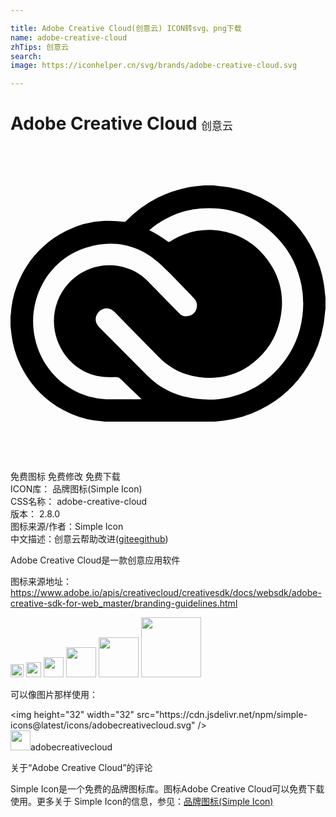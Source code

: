 ```yaml
---

title: Adobe Creative Cloud(创意云) ICON转svg、png下载
name: adobe-creative-cloud
zhTips: 创意云
search: 
image: https://iconhelper.cn/svg/brands/adobe-creative-cloud.svg

---
```


# Adobe Creative Cloud  <small style="font-size: 60%;font-weight: 100">创意云</small>

<div id="svg" class="svg-wrap">
<svg role="img" viewBox="0 0 24 24" xmlns="http://www.w3.org/2000/svg"><title>Adobe Creative Cloud icon</title><path d="M24 11.599v.803c-.008.044-.017.087-.022.13-.04.35-.067.701-.124 1.048a8.663 8.663 0 0 1-1.176 3.144 8.848 8.848 0 0 1-3.645 3.36 8.422 8.422 0 0 1-2.812.843c-.217.026-.435.049-.652.073H7.138c-.043-.008-.085-.02-.128-.024a7.092 7.092 0 0 1-2.448-.598c-1.697-.755-2.963-1.98-3.791-3.664a7.298 7.298 0 0 1-.7-2.37L0 13.742v-.78c.008-.043.02-.086.023-.13a7.286 7.286 0 0 1 .461-2.175C1.2 8.777 2.45 7.381 4.222 6.478a7.227 7.227 0 0 1 2.928-.77 7.998 7.998 0 0 1 1.503.071.188.188 0 0 0 .142-.047 8.898 8.898 0 0 1 2.458-1.81 8.493 8.493 0 0 1 2.825-.848c.234-.027.467-.05.7-.074h.72c.046.007.094.016.14.021.357.043.715.07 1.068.13a8.37 8.37 0 0 1 3.073 1.186 8.89 8.89 0 0 1 3.319 3.713 8.76 8.76 0 0 1 .83 2.862c.026.229.048.458.072.687m-13.42-5.2c.015.02.019.029.025.032.493.247.965.538 1.41.867.028.02.098.012.132-.01 1.222-.787 2.547-1.059 3.97-.802 1.395.251 2.53.96 3.397 2.092.982 1.28 1.357 2.73 1.086 4.34-.182 1.08-.608 2.05-1.33 2.861-1.32 1.48-2.973 2.092-4.918 1.833-1.197-.16-2.23-.685-3.086-1.564-1.098-1.128-2.204-2.248-3.305-3.373-.147-.15-.31-.27-.521-.297a.826.826 0 0 0-.864.48c-.142.3-.124.64.185.948 1.227 1.226 2.444 2.462 3.67 3.69.21.21.435.405.674.582.896.661 1.906 1.027 3 1.174.858.116 1.71.09 2.555-.102 1.612-.369 2.948-1.205 4-2.497a7.213 7.213 0 0 0 1.576-3.67 7.313 7.313 0 0 0-.065-2.36c-.244-1.27-.773-2.408-1.62-3.377-1.618-1.846-3.653-2.67-6.074-2.487a6.664 6.664 0 0 0-2.641.79 6.962 6.962 0 0 0-1.255.85M9.988 19.29a15.79 15.79 0 0 1-.1-.094c-.501-.482-1.006-.96-1.502-1.449a.403.403 0 0 0-.32-.137c-.502.012-1.005.014-1.5-.1-2.461-.565-3.89-3.286-2.983-5.68.715-1.889 2.696-3.038 4.649-2.684.875.159 1.644.536 2.274 1.197.77.808 1.562 1.592 2.34 2.391.176.182.38.265.625.23.316-.046.569-.2.683-.516.112-.31.058-.605-.173-.844-.816-.84-1.613-1.702-2.462-2.507-1.647-1.561-3.588-2.026-5.736-1.362-2.888.893-4.579 3.926-3.919 6.919.602 2.727 2.947 4.64 5.691 4.643h2.299c.038 0 .076-.004.134-.007"/></svg>
</div>
<detail full-name='adobe-creative-cloud'></detail>

<div class="detail-page">
<p>
<span><span class="badge-success badge">免费图标</span> <span class="badge-success badge">免费修改</span>  <span class="badge-success badge">免费下载</span> </span>
<br/>
<span>
ICON库：
<span class="badge-secondary badge">品牌图标(Simple Icon)</span> 
</span>
<br/>
<span>
CSS名称：
<span class="badge-secondary badge">adobe-creative-cloud</span> 
</span>

<br/>
<span>
版本：
<span class="badge-secondary badge">2.8.0</span> 
</span>
<br/>
<span>图标来源/作者：<span class="badge-light badge">Simple Icon</span></span> 
<br/>
<span class="zh-detail">中文描述：<span class="badge-primary badge">创意云</span><span class="help-link"><span>帮助改进</span>(<a href="https://gitee.com/liuwave/icon-helper/edit/master/json/brands/adobe-creative-cloud.json" target="_blank" rel="noopener noreferrer">gitee</a><a href="https://github.com/liuwave/icon-helper/edit/master/json/brands/adobe-creative-cloud.json" target="_blank" rel="noopener noreferrer">github</a></span>)</span><br/>
</p>
</div><div class="description description alert alert-light"><p>Adobe Creative Cloud是一款创意应用软件</p><p>图标来源地址：<a href="https://www.adobe.io/apis/creativecloud/creativesdk/docs/websdk/adobe-creative-sdk-for-web_master/branding-guidelines.html" target="_blank" rel="noopener noreferrer">https://www.adobe.io/apis/creativecloud/creativesdk/docs/websdk/adobe-creative-sdk-for-web_master/branding-guidelines.html</a></p></div>
<div class="alert alert-dark">
<img height="21" width="21" src="https://cdn.jsdelivr.net/npm/simple-icons@latest/icons/adobecreativecloud.svg" />
<img height="24" width="24" src="https://cdn.jsdelivr.net/npm/simple-icons@latest/icons/adobecreativecloud.svg" />
<img height="32" width="32" src="https://cdn.jsdelivr.net/npm/simple-icons@latest/icons/adobecreativecloud.svg" />
<img height="48" width="48" src="https://cdn.jsdelivr.net/npm/simple-icons@latest/icons/adobecreativecloud.svg" />
<img height="64" width="64" src="https://cdn.jsdelivr.net/npm/simple-icons@latest/icons/adobecreativecloud.svg" />
<img height="96" width="96" src="https://cdn.jsdelivr.net/npm/simple-icons@latest/icons/adobecreativecloud.svg" />

</div>
<div>
  <p>可以像图片那样使用：    
  </p>
  <div class="alert alert-primary" style="font-size: 14px">
    &lt;img height="32" width="32" src="https://cdn.jsdelivr.net/npm/simple-icons@latest/icons/adobecreativecloud.svg" /&gt;
    <copy-btn content='<img height="32" width="32" src="https://cdn.jsdelivr.net/npm/simple-icons@latest/icons/adobecreativecloud.svg" />'></copy-btn>
  </div>
  <div class="alert alert-secondary">
    <img height="32" width="32" src="https://cdn.jsdelivr.net/npm/simple-icons@latest/icons/adobecreativecloud.svg" />adobecreativecloud
    <copy-btn content="adobecreativecloud" btn-title="复制图标名称"></copy-btn>
  </div>
</div>

<Vssue title="关于“Adobe Creative Cloud”的评论" >关于“Adobe Creative Cloud”的评论</Vssue>


<div><p>Simple Icon是一个免费的品牌图标库。图标Adobe Creative Cloud可以免费下载使用。更多关于  Simple Icon的信息，参见：<a target="_blank" href="https://iconhelper.cn/brands.html">品牌图标(Simple Icon)</a>
</p></div>
